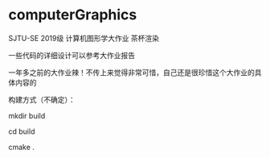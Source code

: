 # computerGraphics
SJTU-SE 2019级 计算机图形学大作业 茶杯渲染

一些代码的详细设计可以参考大作业报告

一年多之前的大作业辣！不传上来觉得非常可惜，自己还是很珍惜这个大作业的具体内容的


构建方式（不确定）：

mkdir build

cd build

cmake .
